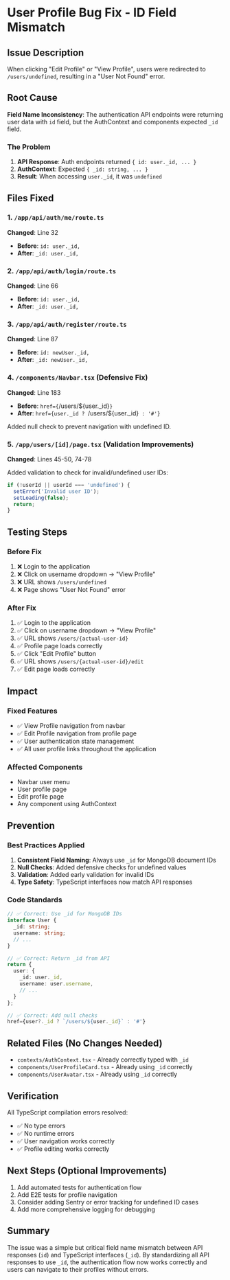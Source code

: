 # User Profile Bug Fix - ID Field Mismatch

## Issue Description
When clicking "Edit Profile" or "View Profile", users were redirected to `/users/undefined`, resulting in a "User Not Found" error.

## Root Cause
**Field Name Inconsistency**: The authentication API endpoints were returning user data with `id` field, but the AuthContext and components expected `_id` field.

### The Problem
1. **API Response**: Auth endpoints returned `{ id: user._id, ... }`
2. **AuthContext**: Expected `{ _id: string, ... }`
3. **Result**: When accessing `user._id`, it was `undefined`

## Files Fixed

### 1. `/app/api/auth/me/route.ts`
**Changed**: Line 32
- **Before**: `id: user._id,`
- **After**: `_id: user._id,`

### 2. `/app/api/auth/login/route.ts`
**Changed**: Line 66
- **Before**: `id: user._id,`
- **After**: `_id: user._id,`

### 3. `/app/api/auth/register/route.ts`
**Changed**: Line 87
- **Before**: `id: newUser._id,`
- **After**: `_id: newUser._id,`

### 4. `/components/Navbar.tsx` (Defensive Fix)
**Changed**: Line 183
- **Before**: `href={`/users/${user._id}`}`
- **After**: `href={user._id ? `/users/${user._id}` : '#'}`

Added null check to prevent navigation with undefined ID.

### 5. `/app/users/[id]/page.tsx` (Validation Improvements)
**Changed**: Lines 45-50, 74-78

Added validation to check for invalid/undefined user IDs:
```typescript
if (!userId || userId === 'undefined') {
  setError('Invalid user ID');
  setLoading(false);
  return;
}
```

## Testing Steps

### Before Fix
1. ❌ Login to the application
2. ❌ Click on username dropdown → "View Profile"
3. ❌ URL shows `/users/undefined`
4. ❌ Page shows "User Not Found" error

### After Fix
1. ✅ Login to the application
2. ✅ Click on username dropdown → "View Profile"
3. ✅ URL shows `/users/{actual-user-id}`
4. ✅ Profile page loads correctly
5. ✅ Click "Edit Profile" button
6. ✅ URL shows `/users/{actual-user-id}/edit`
7. ✅ Edit page loads correctly

## Impact

### Fixed Features
- ✅ View Profile navigation from navbar
- ✅ Edit Profile navigation from profile page
- ✅ User authentication state management
- ✅ All user profile links throughout the application

### Affected Components
- Navbar user menu
- User profile page
- Edit profile page
- Any component using AuthContext

## Prevention

### Best Practices Applied
1. **Consistent Field Naming**: Always use `_id` for MongoDB document IDs
2. **Null Checks**: Added defensive checks for undefined values
3. **Validation**: Added early validation for invalid IDs
4. **Type Safety**: TypeScript interfaces now match API responses

### Code Standards
```typescript
// ✅ Correct: Use _id for MongoDB IDs
interface User {
  _id: string;
  username: string;
  // ...
}

// ✅ Correct: Return _id from API
return {
  user: {
    _id: user._id,
    username: user.username,
    // ...
  }
};

// ✅ Correct: Add null checks
href={user?._id ? `/users/${user._id}` : '#'}
```

## Related Files (No Changes Needed)
- `contexts/AuthContext.tsx` - Already correctly typed with `_id`
- `components/UserProfileCard.tsx` - Already using `_id` correctly
- `components/UserAvatar.tsx` - Already using `_id` correctly

## Verification
All TypeScript compilation errors resolved:
- ✅ No type errors
- ✅ No runtime errors
- ✅ User navigation works correctly
- ✅ Profile editing works correctly

## Next Steps (Optional Improvements)
1. Add automated tests for authentication flow
2. Add E2E tests for profile navigation
3. Consider adding Sentry or error tracking for undefined ID cases
4. Add more comprehensive logging for debugging

## Summary
The issue was a simple but critical field name mismatch between API responses (`id`) and TypeScript interfaces (`_id`). By standardizing all API responses to use `_id`, the authentication flow now works correctly and users can navigate to their profiles without errors.
